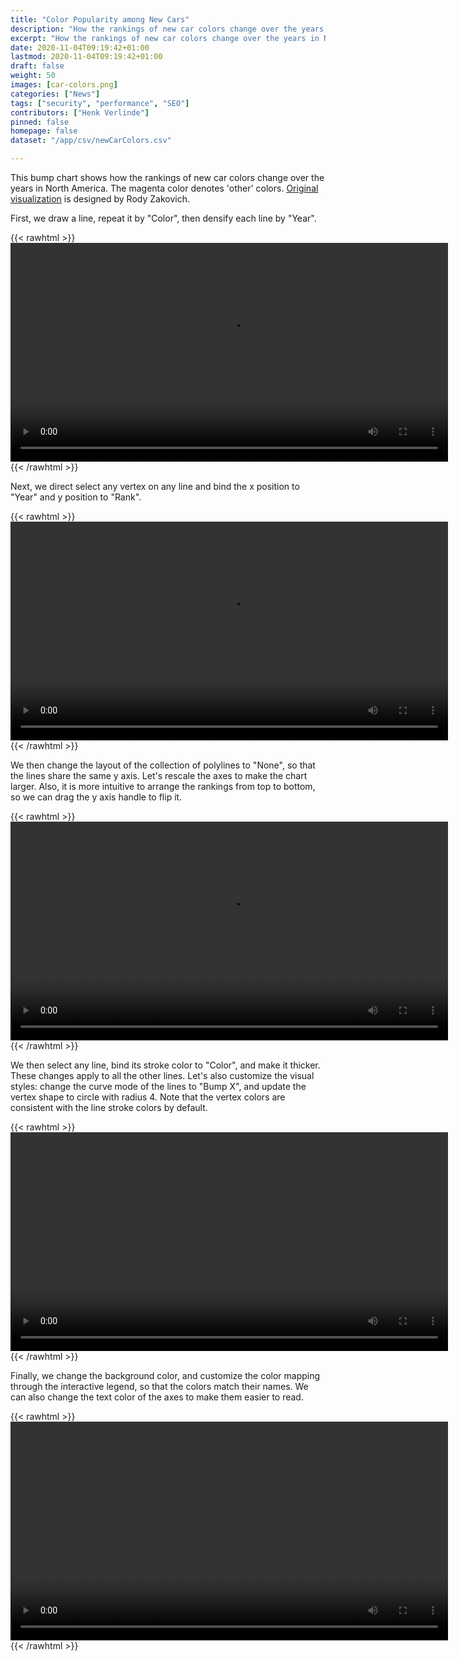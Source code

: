 ```yaml
---
title: "Color Popularity among New Cars"
description: "How the rankings of new car colors change over the years in North America."
excerpt: "How the rankings of new car colors change over the years in North America."
date: 2020-11-04T09:19:42+01:00
lastmod: 2020-11-04T09:19:42+01:00
draft: false
weight: 50
images: [car-colors.png]
categories: ["News"]
tags: ["security", "performance", "SEO"]
contributors: ["Henk Verlinde"]
pinned: false
homepage: false
dataset: "/app/csv/newCarColors.csv"

---
```

This bump chart shows how the rankings of new car colors change over the years in North America. The magenta color denotes 'other' colors. [Original visualization](https://public.tableau.com/profile/rody.zakovich#!/vizhome/TheUntanglingofColorPopularityamongNewCarsinNorthAmerica/TheUntanglingofColorPopularityforNewCars) is designed by Rody Zakovich.

First, we draw a line, repeat it by "Color", then densify each line by "Year". 

{{< rawhtml >}} 
<video width=700px class="tutorial-video" controls>
    <source src="/videos/gallery/car-colors-1.mov" type="video/mp4">
    Your browser does not support the video tag.  
</video>
{{< /rawhtml >}}

Next, we direct select any vertex on any line and bind the x position to "Year" and y position to "Rank".

{{< rawhtml >}} 
<video width=700px class="tutorial-video" controls>
    <source src="/videos/gallery/car-colors-2.mov" type="video/mp4">
    Your browser does not support the video tag.  
</video>
{{< /rawhtml >}}

We then change the layout of the collection of polylines to "None", so that the lines share the same y axis. Let's rescale the axes to make the chart larger. Also, it is more intuitive to arrange the rankings from top to bottom, so we can drag the y axis handle to flip it. 


{{< rawhtml >}} 
<video width=700px class="tutorial-video" controls>
    <source src="/videos/gallery/car-colors-3.mov" type="video/mp4">
    Your browser does not support the video tag.  
</video>
{{< /rawhtml >}}

We then select any line, bind its stroke color to "Color", and make it thicker. These changes apply to all the other lines. Let's also customize the visual styles: change the curve mode of the lines to "Bump X", and update the vertex shape to circle with radius 4. Note that the vertex colors are consistent with the line stroke colors by default. 

{{< rawhtml >}} 
<video width=700px class="tutorial-video" controls>
    <source src="/videos/gallery/car-colors-4.mov" type="video/mp4">
    Your browser does not support the video tag.  
</video>
{{< /rawhtml >}}

Finally, we change the background color, and customize the color mapping through the interactive legend, so that the colors match their names. We can also change the text color of the axes to make them easier to read.

{{< rawhtml >}} 
<video width=700px class="tutorial-video" controls>
    <source src="/videos/gallery/car-colors-5.mov" type="video/mp4">
    Your browser does not support the video tag.  
</video>
{{< /rawhtml >}}
